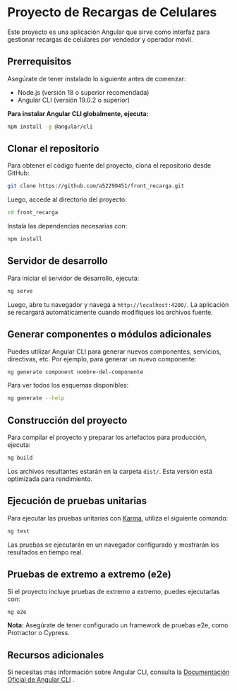 # Proyecto de Recargas de Celulares

Este proyecto es una aplicación Angular que sirve como interfaz para gestionar recargas de celulares por vendedor y operador móvil.

## Prerrequisitos

Asegúrate de tener instalado lo siguiente antes de comenzar:

- Node.js (versión 18 o superior recomendada)
- Angular CLI (versión 19.0.2 o superior)

**Para instalar Angular CLI globalmente, ejecuta:**

```bash
npm install -g @angular/cli
```

## Clonar el repositorio

Para obtener el código fuente del proyecto, clona el repositorio desde GitHub:

```bash
git clone https://github.com/a52290451/front_recarga.git
```

Luego, accede al directorio del proyecto:

```bash
cd front_recarga
```

Instala las dependencias necesarias con:

```bash
npm install
```

## Servidor de desarrollo

Para iniciar el servidor de desarrollo, ejecuta:

```bash
ng serve
```

Luego, abre tu navegador y navega a `http://localhost:4200/`. La aplicación se recargará automáticamente cuando modifiques los archivos fuente.


## Generar componentes o módulos adicionales

Puedes utilizar Angular CLI para generar nuevos componentes, servicios, directivas, etc. Por ejemplo, para generar un nuevo componente:

```bash
ng generate component nombre-del-componente
```

Para ver todos los esquemas disponibles:

```bash
ng generate --help
```

## Construcción del proyecto

Para compilar el proyecto y preparar los artefactos para producción, ejecuta:

```bash
ng build
```

Los archivos resultantes estarán en la carpeta `dist/`. Esta versión está optimizada para rendimiento.

## Ejecución de pruebas unitarias

Para ejecutar las pruebas unitarias con [Karma](https://karma-runner.github.io), utiliza el siguiente comando:

```bash
ng test
```

Las pruebas se ejecutarán en un navegador configurado y mostrarán los resultados en tiempo real.

## Pruebas de extremo a extremo (e2e)

Si el proyecto incluye pruebas de extremo a extremo, puedes ejecutarlas con:

```bash
ng e2e
```

**Nota:** Asegúrate de tener configurado un framework de pruebas e2e, como Protractor o Cypress.

## Recursos adicionales

Si necesitas más información sobre Angular CLI, consulta la [Documentación Oficial de Angular CLI](https://angular.dev/tools/cli) .
